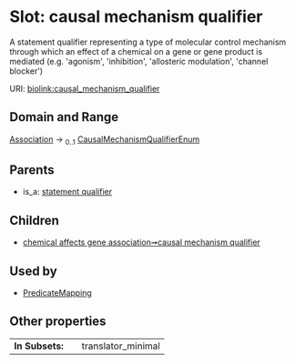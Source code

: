 
# Slot: causal mechanism qualifier


A statement qualifier representing a type of molecular control mechanism through which an effect of a chemical on a gene or gene product is mediated (e.g. 'agonism', 'inhibition', 'allosteric modulation', 'channel blocker')

URI: [biolink:causal_mechanism_qualifier](https://w3id.org/biolink/vocab/causal_mechanism_qualifier)


## Domain and Range

[Association](Association.md) &#8594;  <sub>0..1</sub> [CausalMechanismQualifierEnum](CausalMechanismQualifierEnum.md)

## Parents

 *  is_a: [statement qualifier](statement_qualifier.md)

## Children

 *  [chemical affects gene association➞causal mechanism qualifier](chemical_affects_gene_association_causal_mechanism_qualifier.md)

## Used by

 * [PredicateMapping](PredicateMapping.md)

## Other properties

|  |  |  |
| --- | --- | --- |
| **In Subsets:** | | translator_minimal |

